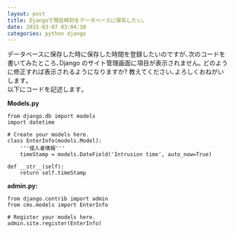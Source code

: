 ```yaml
---
layout: post
title: Djangoで現在時刻をデータベースに保存したい｡
date: 2015-03-07 03:04:10
categories: python django
---
```

<p>データベースに保存した時に保存した時間を登録したいのですが､次のコードを書いてみたところ､Django のサイト管理画面に項目が表示されません｡  どのように修正すれば表示されるようになりますか?  教えてください､よろしくおねがいします｡<br>
以下にコードを記述します｡</p>

<p><strong>Models.py</strong></p>

<pre><code>from django.db import models
import datetime

# Create your models here.
class EnterInfo(models.Model):
    '''侵入者情報'''
    timeStamp = models.DateField('Intrusion time', auto_now=True)

def __str__(self):
    return self.timeStamp
</code></pre>

<p><strong>admin.py:</strong></p>

<pre><code>from django.contrib import admin
from cms.models import EnterInfo

# Register your models here.
admin.site.register(EnterInfo)
</code></pre>

